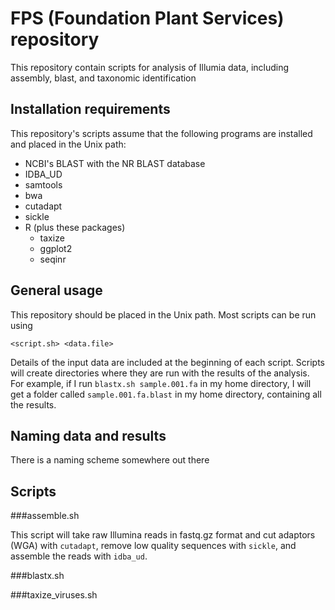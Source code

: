 # FPS (Foundation Plant Services) repository
This repository contain scripts for analysis of Illumia data, including assembly, blast, and taxonomic identification

## Installation requirements
This repository's scripts assume that the following programs are installed and placed in the Unix path:

- NCBI's BLAST with the NR BLAST database
- IDBA_UD
- samtools
- bwa
- cutadapt
- sickle
- R (plus these packages)
    - taxize
    - ggplot2
    - seqinr
  
  
## General usage
This repository should be placed in the Unix path. Most scripts can be run using 

    <script.sh> <data.file>
  
Details of the input data are included at the beginning of each script. Scripts will create directories where they are run with the results of the analysis. For example, if I run `blastx.sh sample.001.fa` in my home directory, I will get a folder called `sample.001.fa.blast` in my home directory, containing all the results.

## Naming data and results
There is a naming scheme somewhere out there

## Scripts

###assemble.sh

This script will take raw Illumina reads in fastq.gz format and cut adaptors (WGA) with `cutadapt`, remove low quality sequences with `sickle`, and assemble the reads with `idba_ud`.

###blastx.sh

###taxize_viruses.sh